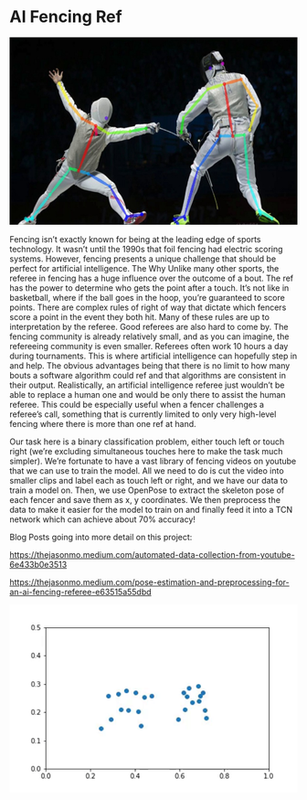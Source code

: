 # AI Fencing Ref

<p align="center">
  <img src="https://github.com/BANANAPEEL202/Fencing-Ref/blob/main/Fencing%20Pose.jpeg" width="583" height="328">
</p>

                                   
Fencing isn’t exactly known for being at the leading edge of sports technology. It wasn’t until the 1990s that foil fencing had electric scoring systems. However, fencing presents a unique challenge that should be perfect for artificial intelligence.
The Why
Unlike many other sports, the referee in fencing has a huge influence over the outcome of a bout. The ref has the power to determine who gets the point after a touch. It’s not like in basketball, where if the ball goes in the hoop, you’re guaranteed to score points. There are complex rules of right of way that dictate which fencers score a point in the event they both hit. Many of these rules are up to interpretation by the referee.
Good referees are also hard to come by. The fencing community is already relatively small, and as you can imagine, the refereeing community is even smaller. Referees often work 10 hours a day during tournaments.
This is where artificial intelligence can hopefully step in and help. The obvious advantages being that there is no limit to how many bouts a software algorithm could ref and that algorithms are consistent in their output. Realistically, an artificial intelligence referee just wouldn’t be able to replace a human one and would be only there to assist the human referee. This could be especially useful when a fencer challenges a referee’s call, something that is currently limited to only very high-level fencing where there is more than one ref at hand.



Our task here is a binary classification problem, either touch left or touch right (we’re excluding simultaneous touches here to make the task much simpler). We’re fortunate to have a vast library of fencing videos on youtube that we can use to train the model. All we need to do is cut the video into smaller clips and label each as touch left or right, and we have our data to train a model on. Then, we use OpenPose to extract the skeleton pose of each fencer and save them as x, y coordinates. We then preprocess the data to make it easier for the model to train on and finally feed it into a TCN network which can achieve about 70% accuracy!


Blog Posts going into more detail on this project:

https://thejasonmo.medium.com/automated-data-collection-from-youtube-6e433b0e3513

https://thejasonmo.medium.com/pose-estimation-and-preprocessing-for-an-ai-fencing-referee-e63515a55dbd



<p align="center">
  <img src="https://github.com/BANANAPEEL202/Fencing-Ref/blob/main/graph.gif" width="583" height="328">
</p>

